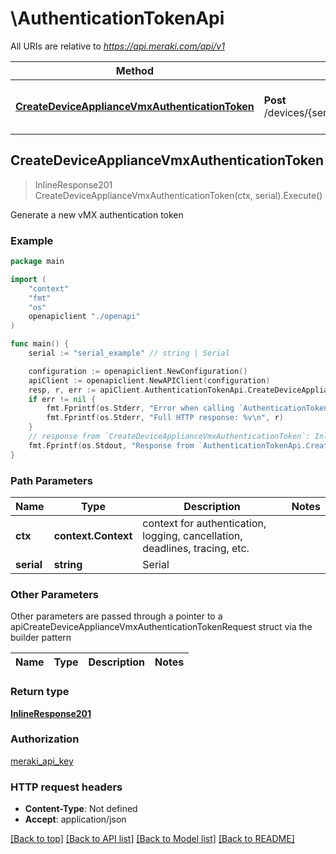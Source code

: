 # \AuthenticationTokenApi

All URIs are relative to *https://api.meraki.com/api/v1*

Method | HTTP request | Description
------------- | ------------- | -------------
[**CreateDeviceApplianceVmxAuthenticationToken**](AuthenticationTokenApi.md#CreateDeviceApplianceVmxAuthenticationToken) | **Post** /devices/{serial}/appliance/vmx/authenticationToken | Generate a new vMX authentication token



## CreateDeviceApplianceVmxAuthenticationToken

> InlineResponse201 CreateDeviceApplianceVmxAuthenticationToken(ctx, serial).Execute()

Generate a new vMX authentication token



### Example

```go
package main

import (
    "context"
    "fmt"
    "os"
    openapiclient "./openapi"
)

func main() {
    serial := "serial_example" // string | Serial

    configuration := openapiclient.NewConfiguration()
    apiClient := openapiclient.NewAPIClient(configuration)
    resp, r, err := apiClient.AuthenticationTokenApi.CreateDeviceApplianceVmxAuthenticationToken(context.Background(), serial).Execute()
    if err != nil {
        fmt.Fprintf(os.Stderr, "Error when calling `AuthenticationTokenApi.CreateDeviceApplianceVmxAuthenticationToken``: %v\n", err)
        fmt.Fprintf(os.Stderr, "Full HTTP response: %v\n", r)
    }
    // response from `CreateDeviceApplianceVmxAuthenticationToken`: InlineResponse201
    fmt.Fprintf(os.Stdout, "Response from `AuthenticationTokenApi.CreateDeviceApplianceVmxAuthenticationToken`: %v\n", resp)
}
```

### Path Parameters


Name | Type | Description  | Notes
------------- | ------------- | ------------- | -------------
**ctx** | **context.Context** | context for authentication, logging, cancellation, deadlines, tracing, etc.
**serial** | **string** | Serial | 

### Other Parameters

Other parameters are passed through a pointer to a apiCreateDeviceApplianceVmxAuthenticationTokenRequest struct via the builder pattern


Name | Type | Description  | Notes
------------- | ------------- | ------------- | -------------


### Return type

[**InlineResponse201**](InlineResponse201.md)

### Authorization

[meraki_api_key](../README.md#meraki_api_key)

### HTTP request headers

- **Content-Type**: Not defined
- **Accept**: application/json

[[Back to top]](#) [[Back to API list]](../README.md#documentation-for-api-endpoints)
[[Back to Model list]](../README.md#documentation-for-models)
[[Back to README]](../README.md)

